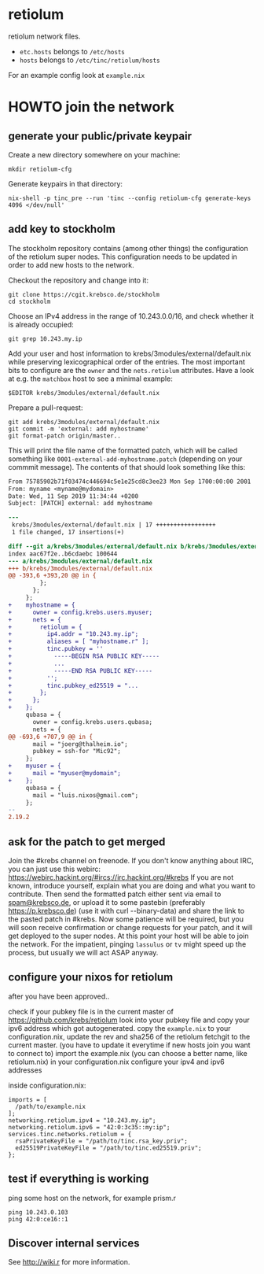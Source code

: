 # retiolum

retiolum network files.

* `etc.hosts` belongs to `/etc/hosts`
* `hosts` belongs to `/etc/tinc/retiolum/hosts`

For an example config look at `example.nix`


# HOWTO join the network

## generate your public/private keypair

Create a new directory somewhere on your machine:

```
mkdir retiolum-cfg
```

Generate keypairs in that directory:

```
nix-shell -p tinc_pre --run 'tinc --config retiolum-cfg generate-keys 4096 </dev/null'
```

## add key to stockholm

The stockholm repository contains (among other things) the configuration of the
retiolum super nodes.  This configuration needs to be updated in order to add
new hosts to the network.

Checkout the repository and change into it:

```
git clone https://cgit.krebsco.de/stockholm
cd stockholm
```

Choose an IPv4 address in the range of 10.243.0.0/16, and check whether it is
already occupied:

```
git grep 10.243.my.ip
```

Add your user and host information to krebs/3modules/external/default.nix while
preserving lexicographical order of the entries.  The most important bits to
configure are the `owner` and the `nets.retiolum` attributes.  Have a look at
e.g. the `matchbox` host to see a minimal example:

```
$EDITOR krebs/3modules/external/default.nix
```

Prepare a pull-request:

```
git add krebs/3modules/external/default.nix
git commit -m 'external: add myhostname'
git format-patch origin/master..
```

This will print the file name of the formatted patch, which will be called
something like `0001-external-add-myhostname.patch` (depending on your commmit
message).  The contents of that should look something like this:

```patch
From 75785902b71f03474c446694c5e1e25cd8c3ee23 Mon Sep 1700:00:00 2001
From: myname <myname@mydomain>
Date: Wed, 11 Sep 2019 11:34:44 +0200
Subject: [PATCH] external: add myhostname

---
 krebs/3modules/external/default.nix | 17 +++++++++++++++++
 1 file changed, 17 insertions(+)

diff --git a/krebs/3modules/external/default.nix b/krebs/3modules/external/default.nix
index aac67f2e..b6cdaebc 100644
--- a/krebs/3modules/external/default.nix
+++ b/krebs/3modules/external/default.nix
@@ -393,6 +393,20 @@ in {
         };
       };
     };
+    myhostname = {
+      owner = config.krebs.users.myuser;
+      nets = {
+        retiolum = {
+          ip4.addr = "10.243.my.ip";
+          aliases = [ "myhostname.r" ];
+          tinc.pubkey = ''
+            -----BEGIN RSA PUBLIC KEY-----
+            ...
+            -----END RSA PUBLIC KEY-----
+          '';
+          tinc.pubkey_ed25519 = "...
+        };
+      };
+    };
     qubasa = {
       owner = config.krebs.users.qubasa;
       nets = {
@@ -693,6 +707,9 @@ in {
       mail = "joerg@thalheim.io";
       pubkey = ssh-for "Mic92";
     };
+    myuser = {
+      mail = "myuser@mydomain";
+    };
     qubasa = {
       mail = "luis.nixos@gmail.com";
     };
-- 
2.19.2
```

## ask for the patch to get merged

Join the #krebs channel on freenode.
If you don't know anything about IRC, you can just use this webirc: https://webirc.hackint.org/#ircs://irc.hackint.org/#krebs
If you are not known, introduce yourself, explain what you are doing and what you want to contribute.
Then send the formatted patch either sent via email to spam@krebsco.de, or
upload it to some pastebin (preferably https://p.krebsco.de) (use it with curl --binary-data) and share the
link to the pasted patch in #krebs.
Now some patience will be required, but you will soon receive confirmation or
change requests for your patch, and it will get deployed to the super nodes.
At this point your host will be able to join the network.
For the impatient, pinging `lassulus` or `tv` might speed up the process,
but usually we will act ASAP anyway.

## configure your nixos for retiolum

after you have been approved..

check if your pubkey file is in the current master of https://github.com/krebs/retiolum
look into your pubkey file and copy your ipv6 address which got autogenerated.
copy the `example.nix` to your configuration.nix, update the rev and sha256 of the retiolum fetchgit to the current master. (you have to update it everytime if new hosts join you want to connect to)
import the example.nix (you can choose a better name, like retiolum.nix) in your configuration.nix
configure your ipv4 and ipv6 addresses

inside configuration.nix:

```
imports = [
  /path/to/example.nix
];
networking.retiolum.ipv4 = "10.243.my.ip";
networking.retiolum.ipv6 = "42:0:3c35::my:ip";
services.tinc.networks.retiolum = {
  rsaPrivateKeyFile = "/path/to/tinc.rsa_key.priv";
  ed25519PrivateKeyFile = "/path/to/tinc.ed25519.priv";
};
```

## test if everything is working

ping some host on the network, for example prism.r

```
ping 10.243.0.103
ping 42:0:ce16::1
```

## Discover internal services

See http://wiki.r for more information.
